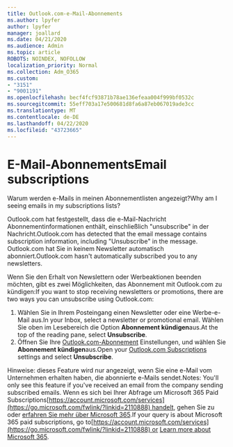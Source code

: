 ```yaml
---
title: Outlook.com-e-Mail-Abonnements
ms.author: lpyfer
author: lpyfer
manager: joallard
ms.date: 04/21/2020
ms.audience: Admin
ms.topic: article
ROBOTS: NOINDEX, NOFOLLOW
localization_priority: Normal
ms.collection: Adm_O365
ms.custom:
- "3151"
- "9001191"
ms.openlocfilehash: becf4fcf93871b78ae136efeaa004f999bf0532c
ms.sourcegitcommit: 55eff703a17e500681d8fa6a87eb067019ade3cc
ms.translationtype: MT
ms.contentlocale: de-DE
ms.lasthandoff: 04/22/2020
ms.locfileid: "43723665"
---
```

# <a name="email-subscriptions"></a><span data-ttu-id="ee8fe-102">E-Mail-Abonnements</span><span class="sxs-lookup"><span data-stu-id="ee8fe-102">Email subscriptions</span></span>

<span data-ttu-id="ee8fe-103">Warum werden e-Mails in meinen Abonnementlisten angezeigt?</span><span class="sxs-lookup"><span data-stu-id="ee8fe-103">Why am I seeing emails in my subscriptions lists?</span></span>

<span data-ttu-id="ee8fe-104">Outlook.com hat festgestellt, dass die e-Mail-Nachricht Abonnementinformationen enthält, einschließlich "unsubscribe" in der Nachricht.</span><span class="sxs-lookup"><span data-stu-id="ee8fe-104">Outlook.com has detected that the email message contains subscription information, including "Unsubscribe" in the message.</span></span> <span data-ttu-id="ee8fe-105">Outlook.com hat Sie in keinem Newsletter automatisch abonniert.</span><span class="sxs-lookup"><span data-stu-id="ee8fe-105">Outlook.com hasn't automatically subscribed you to any newsletters.</span></span>

<span data-ttu-id="ee8fe-106">Wenn Sie den Erhalt von Newslettern oder Werbeaktionen beenden möchten, gibt es zwei Möglichkeiten, das Abonnement mit Outlook.com zu kündigen:</span><span class="sxs-lookup"><span data-stu-id="ee8fe-106">If you want to stop receiving newsletters or promotions, there are two ways you can unsubscribe using Outlook.com:</span></span>
1. <span data-ttu-id="ee8fe-107">Wählen Sie in Ihrem Posteingang einen Newsletter oder eine Werbe-e-Mail aus.</span><span class="sxs-lookup"><span data-stu-id="ee8fe-107">In your Inbox, select a newsletter or promotional email.</span></span> <span data-ttu-id="ee8fe-108">Wählen Sie oben im Lesebereich die Option **Abonnement kündigen**aus.</span><span class="sxs-lookup"><span data-stu-id="ee8fe-108">At the top of the reading pane, select **Unsubscribe**.</span></span>
2. <span data-ttu-id="ee8fe-109">Öffnen Sie Ihre [Outlook.com-Abonnement](https://go.microsoft.com/fwlink/?linkid=2110887) Einstellungen, und wählen Sie **Abonnement kündigen**aus.</span><span class="sxs-lookup"><span data-stu-id="ee8fe-109">Open your [Outlook.com Subscriptions](https://go.microsoft.com/fwlink/?linkid=2110887) settings and select **Unsubscribe**.</span></span>

<span data-ttu-id="ee8fe-110">Hinweise: dieses Feature wird nur angezeigt, wenn Sie eine e-Mail vom Unternehmen erhalten haben, die abonnierte e-Mails sendet.</span><span class="sxs-lookup"><span data-stu-id="ee8fe-110">Notes: You'll only see this feature if you've received an email from the company sending subscribed emails.</span></span>
<span data-ttu-id="ee8fe-111">Wenn es sich bei Ihrer Abfrage um Microsoft 365 Paid Subscriptions[https://account.microsoft.com/services](https://go.microsoft.com/fwlink/?linkid=2110888) handelt, gehen Sie zu oder [erfahren Sie mehr über Microsoft 365](https://products.office.com/compare-all-microsoft-office-products?tab=1&WT.mc_id=PROD_OL-Web_Support_O365NewValue_Upgrade).</span><span class="sxs-lookup"><span data-stu-id="ee8fe-111">If your query is about Microsoft 365 paid subscriptions, go to[https://account.microsoft.com/services](https://go.microsoft.com/fwlink/?linkid=2110888) or [Learn more about Microsoft 365](https://products.office.com/compare-all-microsoft-office-products?tab=1&WT.mc_id=PROD_OL-Web_Support_O365NewValue_Upgrade).</span></span>
  